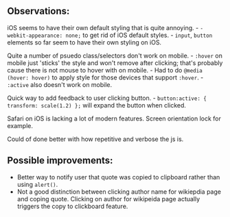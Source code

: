 ## Observations:

iOS seems to have their own default styling that is quite annoying. - `-webkit-appearance: none;` to get rid of iOS default styles. - `input`, `button` elements so far seem to have their own styling on iOS.

Quite a number of psuedo class/selectors don't work on mobile. - `:hover` on mobile just 'sticks' the style and won't remove after clicking; that's probably cause there is not mouse to hover with on mobile. - Had to do `@media (hover: hover)` to apply style for those devices that support `:hover`. - `:active` also doesn't work on mobile.

Quick way to add feedback to user clicking button. - `button:active: { transform: scale(1.2) };` will expand the button when clicked.

Safari on iOS is lacking a lot of modern features. Screen orientation lock for example.

Could of done better with how repetitive and verbose the js is.

## Possible improvements:

-   Better way to notify user that quote was copied to clipboard rather than using `alert()`.
-   Not a good distinction between clicking author name for wikiepdia page and coping quote. Clicking on author for wikipeida page actually triggers the copy to clickboard feature.
